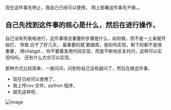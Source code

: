 
现在这件事先停止，我自己已经可以使用，
网上部署这件事先不做，。

## 自己先找到这件事的核心是什么，然后在进行操作，
自己没有列表格进行，这件事情总重要的步骤是什么，如何做，而不是一上来就开始打，
导致 白干了好几天，
    最重要的就  数据库，是如何实现，剩下的都不是很重要，
    用chatgpt ，你不要着急用代码实现，而是不断地反复的问，这样可以实现吗吗，
还有什么方式可以实现，

那种方式比较简单，一直问问，问到你自己没有疑问了，然后在做这件事，

- 现在已经可以使用了，
- 我上传csv 文件。python 程序，
- 就先这样吧、

![image](image.png)